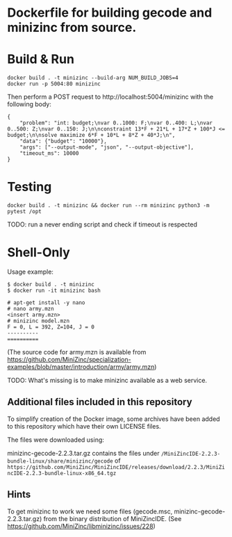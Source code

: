 # Dockerfile for building gecode and minizinc from source.

# Build & Run
```
docker build . -t minizinc --build-arg NUM_BUILD_JOBS=4
docker run -p 5004:80 minizinc
```

Then perform a POST request to http://localhost:5004/minizinc with the following body:
```
{
	"problem": "int: budget;\nvar 0..1000: F;\nvar 0..400: L;\nvar 0..500: Z;\nvar 0..150: J;\n\nconstraint 13*F + 21*L + 17*Z + 100*J <= budget;\n\nsolve maximize 6*F + 10*L + 8*Z + 40*J;\n",
	"data": {"budget": "10000"},
	"args": ["--output-mode", "json", "--output-objective"],
	"timeout_ms": 10000
}
```

# Testing
```
docker build . -t minizinc && docker run --rm minizinc python3 -m pytest /opt
```

TODO: run a never ending script and check if timeout is respected


# Shell-Only

Usage example:
```
$ docker build . -t minizinc
$ docker run -it minizinc bash

# apt-get install -y nano
# nano army.mzn
<insert army.mzn>
# minizinc model.mzn
F = 0, L = 392, Z=104, J = 0
----------
==========
```

(The source code for army.mzn is available from https://github.com/MiniZinc/specialization-examples/blob/master/introduction/army/army.mzn)

TODO: What's missing is to make minizinc available as a web service.

## Additional files included in this repository
To simplify creation of the Docker image, some archives have been added to this repository which have their own LICENSE files.

The files were downloaded using:

minizinc-gecode-2.2.3.tar.gz contains the files under `/MiniZincIDE-2.2.3-bundle-linux/share/minizinc/gecode` of `https://github.com/MiniZinc/MiniZincIDE/releases/download/2.2.3/MiniZincIDE-2.2.3-bundle-linux-x86_64.tgz`

## Hints
To get minizinc to work we need some files (gecode.msc, minizinc-gecode-2.2.3.tar.gz) from the binary distribution of MiniZincIDE. (See https://github.com/MiniZinc/libminizinc/issues/228)
